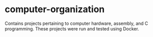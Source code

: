 # computer-organization
Contains projects pertaining to computer hardware, assembly, and C programming. These projects were run and tested using Docker.
